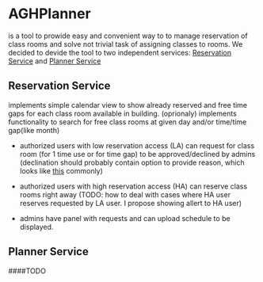 # AGHPlanner 

is a tool to prowide easy and convenient way to to manage reservation of class rooms and solve not trivial task of assigning classes to rooms. We decided to devide the tool to two independent services: [Reservation Service](#reservation-service) and [Planner Service](#planner-service)

## Reservation Service

implements simple calendar view to show already reserved and free time gaps for each class room available in building.
(oprionaly) implements functionality to search for free class rooms at given day and/or time/time gap(like month)

- authorized users with low reservation access (LA) can request for class room (for 1 time use or for time gap) to be approved/declined by admins (declination should probably contain option to provide reason, which looks like [this](https://www.reddit.com/r/MurderedByWords/comments/ajioa3/that_time_governor_arnold_schwarzenegger_sent_a/) commonly)

- authorized users with high reservation access (HA) can reserve class rooms right away (TODO: how to deal with cases where HA user reserves requested by LA user. I propose showing allert to HA user)

- admins have panel with requests and can upload schedule to be displayed.

## Planner Service

####TODO